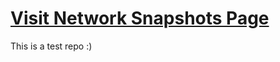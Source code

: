 # [Visit Network Snapshots Page](https://brendancoughlan5.github.io/test-github-page/)

This is a test repo :)